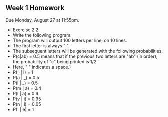 Week 1 Homework
--
Due Monday, August 27 at 11:55pm.

* Exercise 2.2
* Write the following program.
 * The program will output 100 letters per line, on 10 lines. 
 * The first letter is always "I".
 * The subsequent letters will be generated with the following probabilities.  
 * P(c|ab) = 0.5 means that if the previous two letters are "ab" (in order), the probability of "c" being printed is 1/2.  
 * Here, " " indicates a space.)
 * P(_ | I) = 1
 * P(a | _) = 0.5
 * P(l | _) = 0.5
 * P(m | a) = 0.4
 * P(l | a) = 0.6
 * P(v | i) = 0.95
 * P(n | i) = 0.05
 * P(. | e) = 1
